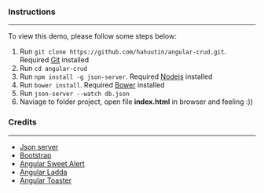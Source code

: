 ### Instructions
---

To view this demo, please follow some steps below:

1. Run `git clone https://github.com/hahuutin/angular-crud.git`. Required [Git](https://git-scm.com/) installed
2. Run `cd angular-crud`
2. Run `npm install -g json-server`. Required [Nodejs](https://nodejs.org/en/) installed
1. Run `bower install`. Required [Bower](http://bower.io/) installed
4. Run `json-server --watch db.json`
5. Naviage to folder project, open file **index.html** in browser and feeling :))

### Credits
---

+ [Json server](https://github.com/typicode/json-server)
+ [Bootstrap](https://github.com/twbs/bootstrap)
+ [Angular Sweet Alert](https://github.com/oitozero/ngSweetAlert)
+ [Angular Ladda](https://github.com/remotty/angular-ladda)
+ [Angular Toaster](https://github.com/jirikavi/AngularJS-Toaster)
